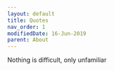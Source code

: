 ```yaml
---
layout: default
title: Quotes
nav_order: 1
modifiedDate: 16-Jun-2019
parent: About
---
```

Nothing is difficult, only unfamiliar
